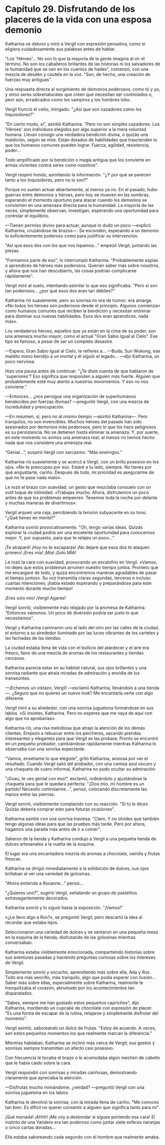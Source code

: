 
# Capítulo 29. Disfrutando de los placeres de la vida con una esposa demonio


Katharina se detuvo y miró a Vergil con expresión pensativa, como si eligiera cuidadosamente sus palabras antes de hablar.

"Los 'Héroes'... No son lo que la mayoría de la gente imagina al oír el término. No son los caballeros brillantes de las historias ni los salvadores de la humanidad que se ven en los cuentos de hadas", comenzó, con una mezcla de desdén y cautela en la voz. "Son, de hecho, una creación de fuerzas muy antiguas".

Una respuesta directa al surgimiento de demonios poderosos, como tú y yo, y otros seres sobrenaturales que creen que necesitan ser controlados o, peor aún, erradicados como los vampiros y los hombres lobo.

Vergil frunció el ceño, intrigado. "¿Así que son cazadores como los Inquisidores?"

"En cierto modo, sí", asintió Katharina. "Pero no son simples cazadores. Los 'Héroes' son individuos elegidos por algo superior a la mera voluntad humana. Llevan consigo una verdadera bendición divina, o quizás una maldición, según se mire. Están dotados de habilidades que trascienden lo que los humanos comunes pueden lograr. Fuerza, agilidad, resistencia, poder...

Todo amplificado por la bendición o magia antigua que los convierte en armas vivientes contra seres como nosotros”.

Vergil respiró hondo, asimilando la información. "¿Y por qué se parecen tanto a los Inquisidores, pero no lo son?"

Porque no suelen actuar abiertamente, al menos ya no. En el pasado, hubo guerras entre demonios y héroes, pero hoy se mueven en las sombras, esperando el momento oportuno para atacar cuando los demonios se convierten en una amenaza directa para la humanidad. La mayoría de las veces, simplemente observan, investigan, esperando una oportunidad para controlar el equilibrio.

—Tienen permiso divino para actuar, aunque lo dudo un poco —explicó Katharina, cruzándose de brazos—. Se esconden, esperando a un demonio lo suficientemente poderoso como para justificar su intervención.

"Así que esos dos con los que nos topamos..." empezó Vergil, juntando las piezas.

"Formamos parte de eso", lo interrumpió Katharina. "Probablemente espías o aprendices de héroes más poderosos. Querían saber más sobre nosotros, y ahora que nos han descubierto, las cosas podrían complicarse rápidamente".

Vergil miró al suelo, intentando asimilar lo que eso significaba. "Pero si son tan poderosos... ¿por qué esos dos eran tan débiles?"

Katharina rió suavemente, pero su sonrisa no era de humor; era amarga. «No todos los héroes son poderosos desde el principio. Algunos comienzan como humanos comunes que reciben la bendición y necesitan entrenar para dominar sus nuevas habilidades. Esos dos eran aprendices, nada más».

Los verdaderos héroes, aquellos que ya están en la cima de su poder, son una amenaza mucho mayor, como el actual "Gran Sabio Igual al Cielo". Ese tipo es famoso, a pesar de ser un completo desastre.

—Espera, Gran Sabio Igual al Cielo, te refieres a... —Buda, Sun Wukong, ese maldito mono bendijo a un mortal y él siguió el legado... —dijo Katharina, un poco nerviosa.

Hizo una pausa antes de continuar. "¿Te diste cuenta de que hablaron de 'superiores'? Eso significa que responden a alguien más fuerte. Alguien que probablemente esté muy atento a nuestros movimientos. Y eso no nos conviene."

—Entonces... ¿nos persigue una organización de superhumanos bendecidos por fuerzas divinas? —preguntó Vergil, con una mezcla de incredulidad y preocupación.

—En resumen, sí, pero no al mismo tiempo —asintió Katharina—. Pero tranquilos, no son invencibles. Muchos héroes del pasado han sido asesinados por demonios más poderosos, pero lo que los hace peligrosos es su persistencia. No se detienen hasta eliminar la amenaza. Y, por suerte, en este momento no somos una amenaza real; al menos no hemos hecho nada que nos considere una amenaza real.

"Genial...", suspiró Vergil con sarcasmo. "Más enemigos."

Katharina rió suavemente y se acercó a Vergil, con un brillo posesivo en los ojos. «No te preocupes por eso. Estaré a tu lado, siempre. No tienes por qué angustiarte, cariño. Después de todo, mi prioridad es asegurarme de que no te pase nada malo».

Le rozó el brazo con suavidad, un gesto que mezclaba consuelo con un sutil toque de intimidad. «Trabajas mucho. Ahora, disfrutemos un poco antes de que los problemas empeoren. Tenemos toda la noche por delante y muchas maneras de divertirnos».

Vergil arqueó una ceja, percibiendo la tensión subyacente en su tono. "¿Qué tienes en mente?"

Katharina sonrió provocativamente. "Oh, tengo varias ideas. Quizás explorar la ciudad podría ser una excelente oportunidad para conocernos mejor. Y, por supuesto, para que te relajes un poco..."

¡Te atraparé! ¡Hoy no te escaparás! ¡No dejaré que esos dos te ataquen primero! ¡Eres mía! ¡Mía! ¡Solo MÍA!

Le rozó la cara con suavidad, provocando un escalofrío en Vergil. «Vamos, no dejes que estos problemas arruinen nuestro tiempo juntos. Prometo que me encargaré de todo, y quizá encontremos maneras agradables de pasar el tiempo juntos». Su voz transmitía claras segundas, terceras e incluso cuartas intenciones; ¡había estado esperando y preparándose para este momento durante mucho tiempo!

¡Eres solo mío! ¡Vergil Agares!

Vergil sonrió, visiblemente más relajado por la promesa de Katharina. "Entonces vámonos. Un poco de diversión podría ser justo lo que necesitamos".

Vergil y Katharina caminaron uno al lado del otro por las calles de la ciudad, el entorno a su alrededor iluminado por las luces vibrantes de los carteles y las fachadas de las tiendas.

La ciudad estaba llena de vida con el bullicio del atardecer y el aire era fresco, lleno de una mezcla de aromas de los restaurantes y tiendas cercanos.

Katharina parecía estar en su hábitat natural, sus ojos brillantes y una sonrisa radiante que atraía miradas de admiración y envidia de los transeúntes.

—¡Echemos un vistazo, Vergil! —exclamó Katharina, llevándolo a una tienda—. ¿Seguro que no quieres un nuevo look? Me encantaría verte con algo diferente.

Vergil miró a su alrededor, con una sonrisa juguetona formándose en sus labios. «Si insistes, Katharina. Pero no esperes que me vaya de aquí con algo que no aprobarías».

Katharina rió, una risa melodiosa que atrajo la atención de los demás clientes. Empezó a rebuscar entre los percheros, sacando prendas interesantes y elegantes para que Vergil se las probara. Pronto se encontró en un pequeño probador, cambiándose rápidamente mientras Katharina lo observaba con una sonrisa expectante.

"Vamos, enséñame lo que elegiste", gritó Katharina, ansiosa por ver el resultado. Cuando Vergil salió del probador, con una camisa azul oscuro y una chaqueta de cuero informal, Katharina no pudo ocultar su admiración.

"¡Guau, te ves genial con eso!", exclamó, rodeándolo y ajustándose la chaqueta para que le quedara perfecta. "¡Dios mío, mi hombre es un partido! Necesito controlarme...", pensó, colocando discretamente las manos entre las piernas.

Vergil sonrió, visiblemente complacido con su reacción. "Si tú lo dices. Quizás debería comprar esto para futuras ocasiones".

Katharina asintió con una sonrisa traviesa. "Claro. Y no olvides que también tengo algunas ideas para que las pruebes más tarde. Pero por ahora, hagamos una parada más antes de ir a comer".

Salieron de la tienda y Katharina condujo a Vergil a una pequeña tienda de dulces artesanales a la vuelta de la esquina.

El lugar era una encantadora mezcla de aromas a chocolate, vainilla y frutas frescas.

Katharina se dirigió inmediatamente a la exhibición de dulces, sus ojos brillaban al ver una variedad de golosinas.

"Ahora entiendo a Roxanne..." pensó...

"¿Quieres uno?", sugirió Vergil, señalando un grupo de pastelitos extravagantemente decorados.

Katharina sonrió y lo siguió hasta la exposición. "¡Vamos!"

«¿Le llevo algo a Rox?», se preguntó Vergil, pero descartó la idea al recordar que estaba lejos.

Seleccionaron una variedad de dulces y se sentaron en una pequeña mesa en la esquina de la tienda, disfrutando de las golosinas mientras conversaban.

Katharina estaba visiblemente emocionada, compartiendo historias sobre sus aventuras pasadas y haciendo preguntas curiosas sobre los intereses de Vergil.

Simplemente sonrió y escuchó, aprendiendo más sobre ella, Ada y Rox. Todo era más sencillo, más tranquilo, algo que podía esperar con ilusión... Saber más sobre ellas, especialmente sobre Katharina, realmente le tranquilizaba el corazón, abrumado por los acontecimientos tan disparatados.

"Sabes, siempre me han gustado estos pequeños caprichos", dijo Katharina, mordiendo un cupcake de chocolate con expresión de placer. "Es una forma de escapar de la rutina, relajarse y simplemente disfrutar del momento".

Vergil asintió, saboreando un dulce de frutas. "Estoy de acuerdo. A veces, son estos pequeños momentos los que realmente marcan la diferencia."

Mientras hablaban, Katharina se inclinó más cerca de Vergil; sus gestos y sonrisas siempre transmitían un afecto casi posesivo.

Con frecuencia le tocaba el brazo o le acomodaba algún mechón de cabello que le había caído sobre la cara.

Vergil respondió con sonrisas y miradas cariñosas, demostrando claramente que apreciaba la atención.

—Disfrutas mucho mimándome, ¿verdad? —preguntó Vergil con una sonrisa juguetona en los labios.

Katharina le devolvió la sonrisa, con la mirada llena de cariño. "Me conoces tan bien. Es difícil no querer consentir a alguien que significa tanto para mí".

¡Qué monada! ¡Ahhh! ¡Me voy a desbordar si sigues poniendo esa cara! El instinto de una Yandere era tan poderoso como juntar siete esferas naranjas o cinco cartas doradas...

Ella estaba saboreando cada segundo con el hombre que realmente amaba.